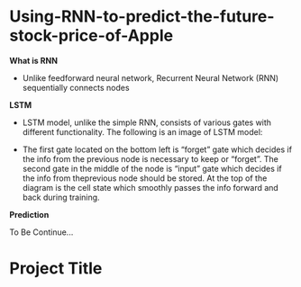 # Using-RNN-to-predict-the-future-stock-price-of-Apple
**What is RNN**
  - Unlike feedforward neural network, Recurrent Neural Network (RNN) sequentially connects nodes 

**LSTM**
 - LSTM model, unlike the simple RNN, consists of various gates with different functionality. The following is an image of LSTM model:

 - The first gate located on the bottom left is “forget” gate which decides if the info from the previous node is necessary to keep or “forget”. The second gate in the middle of the node is “input” gate which decides if the info from theprevious node should be stored. At the top of the diagram is the cell state which smoothly passes the info forward and back during training.

**Prediction**

To Be Continue...



# Project Title
